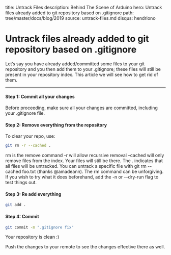 title: Untrack Files
description: Behind The Scene of Arduino
hero: Untrack files already added to git repository based on .gitignore
path: tree/master/docs/blog/2019
source: untrack-files.md
disqus: hendriono

# Untrack files already added to git repository based on .gitignore

Let’s say you have already added/committed some files to your git repository and you then add them to your .gitignore; these files will still be present in your repository index. This article we will see how to get rid of them.

* * *

#### Step 1: Commit all your changes
Before proceeding, make sure all your changes are committed, including your .gitignore file.

#### Step 2: Remove everything from the repository
To clear your repo, use:
``` sh
git rm -r --cached .
```
rm is the remove command
-r will allow recursive removal
–cached will only remove files from the index. Your files will still be there.
The . indicates that all files will be untracked. You can untrack a specific file with git rm --cached foo.txt (thanks @amadeann).
The rm command can be unforgiving. If you wish to try what it does beforehand, add the -n or --dry-run flag to test things out.

#### Step 3: Re add everything
``` sh
git add .
```

#### Step 4: Commit
``` sh
git commit -m ".gitignore fix"
```
Your repository is clean :)

Push the changes to your remote to see the changes effective there as well.